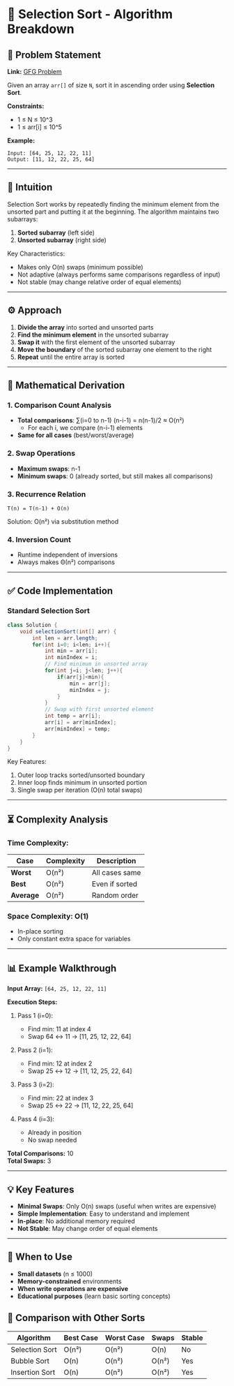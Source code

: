# 🚀 Selection Sort - Algorithm Breakdown

## 📜 Problem Statement
**Link:** [GFG Problem](https://www.geeksforgeeks.org/problems/selection-sort/1)

Given an array `arr[]` of size `N`, sort it in ascending order using **Selection Sort**.

**Constraints:**
- 1 ≤ N ≤ 10^3
- 1 ≤ arr[i] ≤ 10^5

**Example:**
```text
Input: [64, 25, 12, 22, 11]
Output: [11, 12, 22, 25, 64]
```

---

## 🧠 Intuition
Selection Sort works by repeatedly finding the minimum element from the unsorted part and putting it at the beginning. The algorithm maintains two subarrays:
1. **Sorted subarray** (left side)
2. **Unsorted subarray** (right side)

Key Characteristics:
- Makes only O(n) swaps (minimum possible)
- Not adaptive (always performs same comparisons regardless of input)
- Not stable (may change relative order of equal elements)

---

## ⚙️ Approach
1. **Divide the array** into sorted and unsorted parts
2. **Find the minimum element** in the unsorted subarray
3. **Swap it** with the first element of the unsorted subarray
4. **Move the boundary** of the sorted subarray one element to the right
5. **Repeat** until the entire array is sorted

---

## 📐 Mathematical Derivation
### **1. Comparison Count Analysis**
- **Total comparisons**: ∑(i=0 to n-1) (n-i-1) = n(n-1)/2 ≈ O(n²)
  - For each i, we compare (n-i-1) elements
- **Same for all cases** (best/worst/average)

### **2. Swap Operations**
- **Maximum swaps**: n-1
- **Minimum swaps**: 0 (already sorted, but still makes all comparisons)

### **3. Recurrence Relation**
```
T(n) = T(n-1) + O(n)
```
Solution: O(n²) via substitution method

### **4. Inversion Count**
- Runtime independent of inversions
- Always makes Θ(n²) comparisons

---

## ✅ Code Implementation

### Standard Selection Sort
```java
class Solution {
    void selectionSort(int[] arr) {
        int len = arr.length;
        for(int i=0; i<len; i++){
            int min = arr[i];
            int minIndex = i;
            // Find minimum in unsorted array
            for(int j=i; j<len; j++){
                if(arr[j]<min){
                    min = arr[j];
                    minIndex = j;
                }
            }
            // Swap with first unsorted element
            int temp = arr[i];
            arr[i] = arr[minIndex];
            arr[minIndex] = temp; 
        }
    }
}
```

Key Features:
1. Outer loop tracks sorted/unsorted boundary
2. Inner loop finds minimum in unsorted portion
3. Single swap per iteration (O(n) total swaps)

---

## ⏳ Complexity Analysis
### **Time Complexity:**
| Case          | Complexity  | Description |
|---------------|-------------|-------------|
| **Worst**     | O(n²)       | All cases same |
| **Best**      | O(n²)       | Even if sorted |
| **Average**   | O(n²)       | Random order |

### **Space Complexity: O(1)**
- In-place sorting
- Only constant extra space for variables

---

## 📊 Example Walkthrough
**Input Array:** `[64, 25, 12, 22, 11]`

**Execution Steps:**
1. Pass 1 (i=0):
   - Find min: 11 at index 4
   - Swap 64 ↔ 11 → [11, 25, 12, 22, 64]

2. Pass 2 (i=1):
   - Find min: 12 at index 2
   - Swap 25 ↔ 12 → [11, 12, 25, 22, 64]

3. Pass 3 (i=2):
   - Find min: 22 at index 3
   - Swap 25 ↔ 22 → [11, 12, 22, 25, 64]

4. Pass 4 (i=3):
   - Already in position
   - No swap needed

**Total Comparisons:** 10  
**Total Swaps:** 3

---

## 💡 Key Features
- **Minimal Swaps**: Only O(n) swaps (useful when writes are expensive)
- **Simple Implementation**: Easy to understand and implement
- **In-place**: No additional memory required
- **Not Stable**: May change order of equal elements

---

## 🚀 When to Use
- **Small datasets** (n ≤ 1000)
- **Memory-constrained** environments
- **When write operations are expensive**
- **Educational purposes** (learn basic sorting concepts)

## 🔄 Comparison with Other Sorts
| Algorithm      | Best Case | Worst Case | Swaps | Stable |
|----------------|-----------|------------|-------|--------|
| Selection Sort | O(n²)     | O(n²)      | O(n)  | No     |
| Bubble Sort    | O(n)      | O(n²)      | O(n²) | Yes    |
| Insertion Sort | O(n)      | O(n²)      | O(n²) | Yes    |